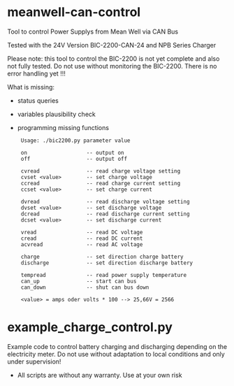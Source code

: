 # meanwell-can-control
Tool to control Power Supplys from Mean Well via CAN Bus

Tested with the 24V Version BIC-2200-CAN-24 and NPB Series Charger

Please note:  this tool to control the BIC-2200 is not yet complete and also not fully tested. Do not use without monitoring the BIC-2200. There is no error handling yet !!!

What is missing:
- status queries
- variables plausibility check
- programming missing functions

       Usage: ./bic2200.py parameter value
       
       on                   -- output on
       off                  -- output off

       cvread               -- read charge voltage setting
       cvset <value>        -- set charge voltage
       ccread               -- read charge current setting
       ccset <value>        -- set charge current

       dvread               -- read discharge voltage setting
       dvset <value>        -- set discharge voltage
       dcread               -- read discharge current setting
       dcset <value>        -- set discharge current

       vread                -- read DC voltage
       cread                -- read DC current
       acvread              -- read AC voltage

       charge               -- set direction charge battery
       discharge            -- set direction discharge battery

       tempread             -- read power supply temperature
       can_up               -- start can bus
       can_down             -- shut can bus down

       <value> = amps oder volts * 100 --> 25,66V = 2566 
        
# example_charge_control.py        
Example code to control battery charging and discharging depending on the electricity meter. 
Do not use without adaptation to local conditions and only under supervision! 

- All scripts are without any warranty. Use at your own risk

